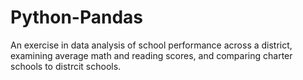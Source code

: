 # Python-Pandas
An exercise in data analysis of school performance across a district, examining average math and reading scores, and comparing charter schools to distrcit schools.

